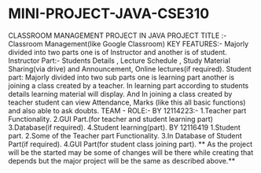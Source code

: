 # MINI-PROJECT-JAVA-CSE310
CLASSROOM MANAGEMENT PROJECT IN JAVA
PROJECT TITLE :-Classroom Management(like Google Classroom)
KEY FEATURES:- Majorly divided into two parts one is of Instructor and another is of student.
Instructor Part:- Students Details , Lecture Schedule , Study Material Sharing(via drive) and
Announcement, Online lectures(if required).
Student part: Majorly divided into two sub parts one is learning part another is joining a class
created by a teacher.
In learning part according to students details learning material will display.
And In joining a class created by teacher student can view Attendance, Marks (like this all basic
functions) and also able to ask doubts.
TEAM - ROLE:-
BY 12114223:-
1.Teacher part Functionality.
2.GUI Part.(for teacher and student learning part)
3.Database(if required).
4.Student learning(part).
BY 12116419
1.Student part.
2.Some of the Teacher part Functionality.
3.In Database of Student Part(if required).
4.GUI Part(for student class joining part).
** As the project will be the started may be some of changes will be there while creating that
depends but the major project will be the same as described above.**
